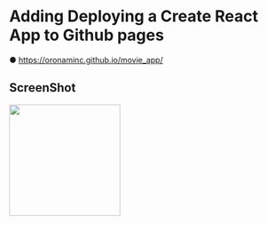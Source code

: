 # Adding Deploying a Create React App to Github pages

● https://oronaminc.github.io/movie_app/

## ScreenShot
<div>
  <img width="200" src="https://user-images.githubusercontent.com/37185394/53308565-b6f9c800-38e5-11e9-9e57-3876e1476fe5.png"/>
</div>
